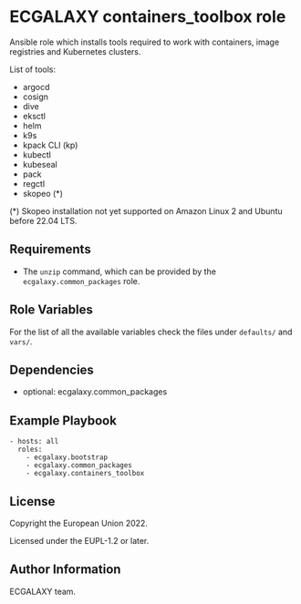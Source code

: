 ECGALAXY containers_toolbox role
================================

Ansible role which installs tools required to work with containers, image registries and Kubernetes clusters.

List of tools:

- argocd
- cosign
- dive
- eksctl
- helm
- k9s
- kpack CLI (kp)
- kubectl
- kubeseal
- pack
- regctl
- skopeo (*)

(*) Skopeo installation not yet supported on Amazon Linux 2 and Ubuntu before 22.04 LTS.

Requirements
------------

- The `unzip` command, which can be provided by the `ecgalaxy.common_packages` role.

Role Variables
--------------

For the list of all the available variables check the files under `defaults/` and `vars/`.

Dependencies
------------

- optional: ecgalaxy.common_packages

Example Playbook
----------------

    - hosts: all
      roles:
        - ecgalaxy.bootstrap
        - ecgalaxy.common_packages
        - ecgalaxy.containers_toolbox

License
-------

Copyright the European Union 2022.

Licensed under the EUPL-1.2 or later.

Author Information
------------------

ECGALAXY team.
